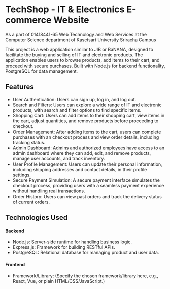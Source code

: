 # TechShop - IT & Electronics E-commerce Website

As a part of 01418441-65 Web Technology and Web Services at the Computer Science department of Kasetsart University Sriracha Campus

This project is a web application similar to JIB or BaNANA, designed to facilitate the buying and selling of IT and electronic products. The application enables users to browse products, add items to their cart, and proceed with secure purchases. Built with Node.js for backend functionality, PostgreSQL for data management.

## Features

* User Authentication: Users can sign up, log in, and log out.
* Search and Filters: Users can explore a wide range of IT and electronic products, with search and filter options to find specific items.
* Shopping Cart: Users can add items to their shopping cart, view items in the cart, adjust quantities, and remove products before proceeding to checkout.
* Order Management: After adding items to the cart, users can complete purchases with an checkout process and view order details, including tracking status.
* Admin Dashboard: Admins and authorized employees have access to an admin dashboard where they can add, edit, and remove products, manage user accounts, and track inventory.
* User Profile Management: Users can update their personal information, including shipping addresses and contact details, in their profile settings.
* Secure Payment Simulation: A secure payment interface simulates the checkout process, providing users with a seamless payment experience without handling real transactions.
* Order History: Users can view past orders and track the delivery status of current orders.

## Technologies Used
#### Backend
* Node.js: Server-side runtime for handling business logic.
* Express.js: Framework for building RESTful APIs.
* PostgreSQL: Relational database for managing product and user data.
#### Frontend
* Framework/Library: (Specify the chosen framework/library here, e.g., React, Vue, or plain HTML/CSS/JavaScript.)
